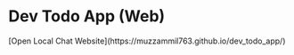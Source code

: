 <h1>Dev Todo App (Web)</h1>
[Open Local Chat Website](https://muzzammil763.github.io/dev_todo_app/)
